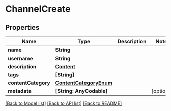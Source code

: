 # ChannelCreate

## Properties
Name | Type | Description | Notes
------------ | ------------- | ------------- | -------------
**name** | **String** |  | 
**username** | **String** |  | 
**description** | [**Content**](Content.md) |  | 
**tags** | **[String]** |  | 
**contentCategory** | [**ContentCategoryEnum**](ContentCategoryEnum.md) |  | 
**metadata** | **[String: AnyCodable]** |  | [optional] 

[[Back to Model list]](../README.md#documentation-for-models) [[Back to API list]](../README.md#documentation-for-api-endpoints) [[Back to README]](../README.md)


